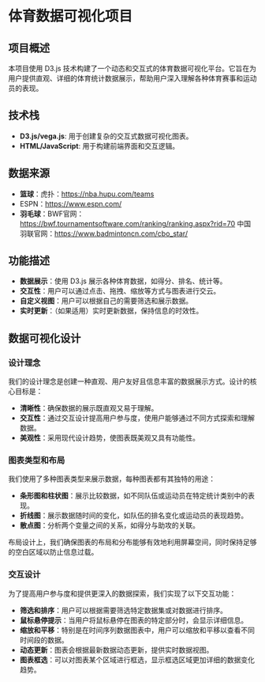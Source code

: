 # 体育数据可视化项目

## 项目概述

本项目使用 D3.js 技术构建了一个动态和交互式的体育数据可视化平台。它旨在为用户提供直观、详细的体育统计数据展示，帮助用户深入理解各种体育赛事和运动员的表现。

## 技术栈

- **D3.js/vega.js**: 用于创建复杂的交互式数据可视化图表。
- **HTML/JavaScript**: 用于构建前端界面和交互逻辑。


## 数据来源

- **篮球**：虎扑：https://nba.hupu.com/teams
- ESPN：https://www.espn.com/
- **羽毛球**：BWF官网：https://bwf.tournamentsoftware.com/ranking/ranking.aspx?rid=70
中国羽联官网：https://www.badmintoncn.com/cbo_star/

## 功能描述

- **数据展示**：使用 D3.js 展示各种体育数据，如得分、排名、统计等。
- **交互性**：用户可以通过点击、拖拽、缩放等方式与图表进行交云。
- **自定义视图**：用户可以根据自己的需要筛选和展示数据。
- **实时更新**：（如果适用）实时更新数据，保持信息的时效性。

## 数据可视化设计

### 设计理念

我们的设计理念是创建一种直观、用户友好且信息丰富的数据展示方式。设计的核心目标是：

- **清晰性**：确保数据的展示既直观又易于理解。
- **交互性**：通过交互设计提高用户参与度，使用户能够通过不同方式探索和理解数据。
- **美观性**：采用现代设计趋势，使图表既美观又具有功能性。

### 图表类型和布局

我们使用了多种图表类型来展示数据，每种图表都有其独特的用途：

- **条形图和柱状图**：展示比较数据，如不同队伍或运动员在特定统计类别中的表现。
- **折线图**：展示数据随时间的变化，如队伍的排名变化或运动员的表现趋势。
- **散点图**：分析两个变量之间的关系，如得分与助攻的关联。

布局设计上，我们确保图表的布局和分布能够有效地利用屏幕空间，同时保持足够的空白区域以防止信息过载。

### 交互设计

为了提高用户参与度和提供更深入的数据探索，我们实现了以下交互功能：

- **筛选和排序**：用户可以根据需要筛选特定数据集或对数据进行排序。
- **鼠标悬停提示**：当用户将鼠标悬停在图表的特定部分时，会显示详细信息。
- **缩放和平移**：特别是在时间序列数据图表中，用户可以缩放和平移以查看不同时间段的数据。
- **动态更新**：图表会根据最新数据动态更新，提供实时数据视图。
- **图表框选**：可以对图表某个区域进行框选，显示框选区域更加详细的数据变化趋势。

